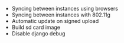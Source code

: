 * Syncing between instances using browsers
* Syncing between instances with 802.11g
* Automatic update on signed upload
* Build sd card image
* Disable django debug
